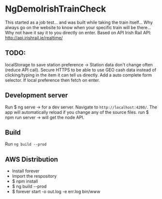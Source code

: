# NgDemoIrishTrainCheck
This started as a job test... and was built while taking the train itself...
Why always go on the website to know when your specific train will be there... Why not have it say it to you directly on enter.
Based on API Irish Rail API: http://api.irishrail.ie/realtime/

## TODO:
localStorage to save station preference -> Station data don't change often (reduce API call).
Secure HTTPS to be able to use GEO cash data instead of clicking/typing in the item it can tell us directly.
Add a auto complete form selector.
If local preference then fetch on enter.

## Development server
Run $ ng serve -> for a dev server. Navigate to `http://localhost:4200/`. The app will automatically reload if you change any of the source files.
run $ npm run server -> will get the node API.

## Build
Run `ng build --prod`

## AWS Distribution
- Install forever
- Import the respository
- $ npm install
- $ ng build --prod
- $ forever start -o out.log -e err.log bin/www
